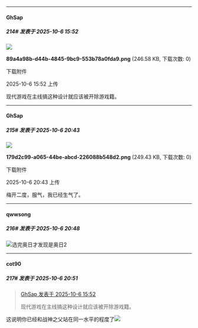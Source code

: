 ﻿
*****

####  GhSap  
##### 214#       发表于 2025-10-6 15:52

<img src="https://img.stage1st.com/forum/202510/06/155212yxqo85zb8b0pdm0s.png" referrerpolicy="no-referrer">

<strong>89a4a98b-d44b-4845-9bc9-553b78a0fda9.png</strong> (246.58 KB, 下载次数: 0)

下载附件

2025-10-6 15:52 上传

现代游戏在主线搞这种设计就应该被开除游戏籍。


*****

####  GhSap  
##### 215#       发表于 2025-10-6 20:43

<img src="https://img.stage1st.com/forum/202510/06/204332kfjrmrdlayhgf4y4.png" referrerpolicy="no-referrer">

<strong>179d2c99-a065-44be-abcd-226088b548d2.png</strong> (249.43 KB, 下载次数: 0)

下载附件

2025-10-6 20:43 上传

梅开二度，服气，我已经生气了。


*****

####  qwwsong  
##### 216#       发表于 2025-10-6 20:48

<img src="https://static.stage1st.com/image/smiley/face2017/067.png" referrerpolicy="no-referrer">选完奥日才发现是奥日2

*****

####  cot90  
##### 217#       发表于 2025-10-6 20:51

<blockquote><a href="httphttps://stage1st.com/2b/forum.php?mod=redirect&amp;goto=findpost&amp;pid=68533447&amp;ptid=2262134" target="_blank">GhSap 发表于 2025-10-6 15:52</a>

现代游戏在主线搞这种设计就应该被开除游戏籍。</blockquote>
这说明你已经和战神之父站在同一水平的程度了<img src="https://static.stage1st.com/image/smiley/face2017/067.png" referrerpolicy="no-referrer">

